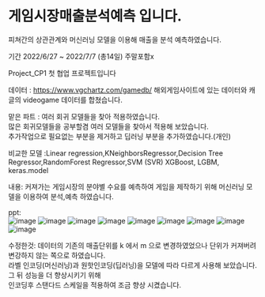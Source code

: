 # 게임시장매출분석예측 입니다.
피쳐간의 상관관계와 머신러닝 모델을 이용해 매출을 분석 예측하였습니다.

기간 2022/6/27 ~ 2022/7/7 (총14일) 주말포함x

Project_CP1 첫 협업 프로젝트입니다

데이터 : https://www.vgchartz.com/gamedb/  해외게임사이트에 있는 데이터와 캐글의 videogame 데이터를 합쳤습니다.

맡은 파트 : 여러 회귀 모델들을 찾아 적용하였습니다.\
            많은 회귀모델들을 공부할겸 여러 모델들을 찾아서 적용해 보았습니다.\
            추가작업으로 필요없는 부분을 제거하고 딥러닝 부분을 추가하였습니다.(개인)

비교한 모델 :Linear regression,KNeighborsRegressor,Decision Tree Regressor,RandomForest Regressor,SVM (SVR)
            XGBoost, LGBM, keras.model

내용: 커져가는 게임시장의 분야별 수요를 예측하여 게임을 제작하기 위해 머신러닝 모델을 이용하여 분석,예측 하였습니다.

ppt: \
![image](https://user-images.githubusercontent.com/93918673/214781775-3ca62674-b001-49bb-925a-2ed21e293853.png)
![image](https://user-images.githubusercontent.com/93918673/214782006-b6667ae0-fcc5-42fd-82da-035988de2ba7.png)
![image](https://user-images.githubusercontent.com/93918673/214782036-fc20700d-b434-4fd0-b828-39076f9f545e.png)
![image](https://user-images.githubusercontent.com/93918673/214782054-61812bc1-a838-4b14-a04d-49ed21842928.png)
![image](https://user-images.githubusercontent.com/93918673/214782074-de38f9b3-a4b0-4beb-88a2-61f5546020ab.png)
![image](https://user-images.githubusercontent.com/93918673/214782088-1d703c1f-34b7-4024-a4ac-352d86e75749.png)
![image](https://user-images.githubusercontent.com/93918673/214782108-672f7f4c-cba1-44e5-bf46-2bbb0f668ff6.png)
![image](https://user-images.githubusercontent.com/93918673/214782134-64ccb5c1-193c-4020-aaea-91e17d54b859.png)
![image](https://user-images.githubusercontent.com/93918673/214782160-eb87569b-d8c2-4edb-8282-037f951ba786.png)


수정한것: 데이터의 기존의 매출단위를 k 에서 m 으로 변경하였었으나 단위가 커져버려 변강하지 않는 쪽으로 하였습니다.\
          라벨 인코딩(머신러닝)과 원핫인코딩(딥러닝)을 모델에 따라 다르게 사용해 보았습니다. 그 뒤 성능을 더 향상시키기 위해\
          인코딩후 스탠다드 스케일을 적용하여 조금 향상 시켰습니다.
          
